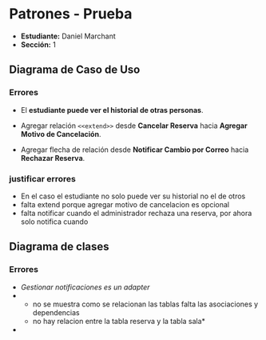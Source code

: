 # Patrones - Prueba

- **Estudiante:** Daniel Marchant  
- **Sección:** 1

## Diagrama de Caso de Uso


### Errores

- El **estudiante puede ver el historial de otras personas**.

- Agregar relación `<<extend>>` desde **Cancelar Reserva** hacia **Agregar Motivo de Cancelación**.
  
- Agregar flecha de relación desde **Notificar Cambio por Correo** hacia **Rechazar Reserva**.

### justificar errores
- En el caso el estudiante no solo puede ver su historial no el de otros
- falta extend porque agregar motivo de cancelacion es opcional
- falta notificar cuando el administrador rechaza una reserva, por ahora solo notifica cuando 
## Diagrama de clases
### Errores
- *Gestionar notificaciones es un adapter*
- * no se muestra como se relacionan las tablas falta las asociaciones y dependencias
  * no hay relacion entre la tabla reserva y la tabla sala*
-


